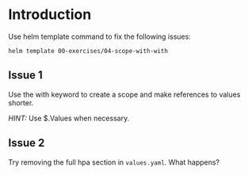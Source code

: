 # Introduction
Use helm template command to fix the following issues:

```
helm template 00-exercises/04-scope-with-with
```

## Issue 1
Use the with keyword to create a scope and make references to values shorter.

*HINT:* Use $.Values when necessary.

## Issue 2
Try removing the full hpa section in `values.yaml`. What happens?

